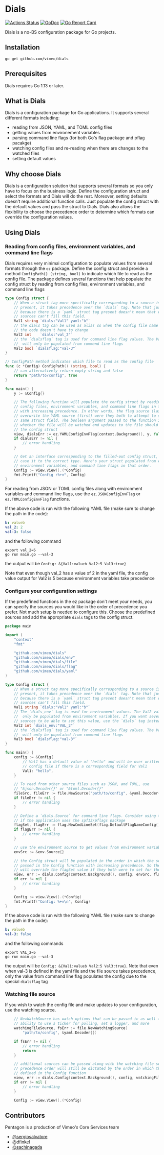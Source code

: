 # Dials

[![Actions Status](https://github.com/vimeo/dials/workflows/Go/badge.svg)](https://github.com/vimeo/dials/actions)
[![GoDoc](https://godoc.org/github.com/vimeo/dials?status.svg)](https://godoc.org/github.com/vimeo/dials)
[![Go Report Card](https://goreportcard.com/badge/github.com/vimeo/dials)](https://goreportcard.com/report/github.com/vimeo/dials)


Dials is a no-BS configuration package for Go projects.

## Installation

```
go get github.com/vimeo/dials
```

## Prerequisites

Dials requires Go 1.13 or later.

## What is Dials

Dials is a configuration package for Go applications. It supports several different formats including:
 * reading from JSON, YAML, and TOML config files
 * getting values from environement variables 
 * parsing command line flags (for both Go's flag package and pflag pacakge)
 * watching config files and re-reading when there are changes to the watched files
 * setting default values

## Why choose Dials
Dials is a configuration solution that supports several formats so you only have to focus on the business logic. 
Define the configuration struct and select the formats and Dials will do the rest. Moreover, setting defaults doesn't require additional function calls. 
Just populate the config struct with the default values and pass the struct to Dials. 
Dials also allows the flexibility to choose the precedence order to determine which formats can override the configuration values. 

## Using Dials

### Reading from config files, environment variables, and command line flags
Dials requires very minimal configuration to populate values from several formats through the `ez` package. Define the config struct and provide a method `ConfigPath() (string, bool)` to indicate which file to read as the config file. The package defines several functions that help populate the config struct by reading from config files,
environment variables, and command line flags

``` go
type Config struct {
	// When a struct tag more specifically corresponding to a source is
	// present, it takes precedence over the `dials` tag. Note that just
	// because there is a `yaml` struct tag present doesn't mean that other
	// sources can't fill this field.
    Val1 string `dials:"Val1" yaml:"b"`
    // the dials tag can be used as alias so when the config file name changes, 
    // the code doesn't have to change
    Val2 int    `dials:"val_2"` 
    // the `dialsflag` tag is used for command line flag values. The Val3 value
    //  will only be populated from command line flags
	Val3 bool `dialsflag:"val-3"`
}

// ConfigPath method indicates which file to read as the config file
func (c *Config) ConfigPath() (string, bool) {
	// can alternatively return empty string and false
	return "path/to/config", true
}

func main() {
	y := &Config{}

    // The following function will populate the config struct by reading the 
    // config files, environment variables, and command line flags in that order
    // with increasing precedence. In other words, the flag source (last) would
	// overwrite the YAML source (first) were they both to attempt to set the 
    // same struct field. The boolean argument passed to the function indicates 
    // whether the file will be watched and updates to the file should update
    // the config struct
	view, dialsErr := ez.YAMLConfigEnvFlag(context.Background(), y, false)
	if dialsErr != nil {
		// error handling
	}

    // Get an interface corresponding to the filled-out config struct, and
    // case it to the correct type. Here's your struct populated from config file, 
    // environment variables, and command line flags in that order.
    Config := view.View().(*Config)
    fmt.Printf("Config :%+v", Config)
}
```

For reading from JSON or TOML config files along with environment variables and command line flags,
use the `ez.JSONConfigEnvFlag` or `ez.TOMLConfigEnvFlag` functions.

If the above code is run with the following YAML file (make sure to change the path in the code):

``` yaml
b: valueb
val_2: 2
val-3: false
```

and the following command 

```
export val_2=5
go run main.go --val-3
```

the output will be 
`Config: &{Val1:valueb Val2:5 Val3:true}`

Note that even though val_2 has a value of 2 in the yaml file, the config value 
output for Val2 is 5 because environment variables take precedence

### Configure your configuration settings
If the predefined functions in the ez package don't meet your needs, you can specify the 
sources you would like in the order of precedence you prefer. Not much setup is needed 
to configure this. Choose the predefined sources and add the appropriate `dials` tags to the config struct. 

``` go
package main

import (
	"context"
	"fmt"

	"github.com/vimeo/dials"
	"github.com/vimeo/dials/env"
	"github.com/vimeo/dials/file"
	"github.com/vimeo/dials/flag"
	"github.com/vimeo/dials/yaml"
)

type Config struct {
	// When a struct tag more specifically corresponding to a source is
	// present, it takes precedence over the `dials` tag. Note that just
	// because there is a `yaml` struct tag present doesn't mean that other
	// sources can't fill this field.
	Val1 string `dials:"Val1" yaml:"b"`
    // The `dials_env` tag is used for environment values. The Val2 value will
    //  only be populated from environment variables. If you want several different
    // sources to be able to set this value, use the `dials` tag instead
	Val2 int `dials_env:"VAL_2"`
    // the `dialsflag` tag is used for command line flag values. The Val3 value
    //  will only be populated from command line flags
	Val3 bool `dialsflag:"val-3"`
}

func main() {
	config := &Config{
		// Val1 has a default value of "hello" and will be over written by the
		// config file if there is a corresponding field for Val1
		Val1: "hello",
	}

	// To read from other source files such as JSON, and TOML, use
	// "&json.Decoder{}" or "&toml.Decoder{}"
	fileSrc, fileErr := file.NewSource("path/to/config", &yaml.Decoder{})
	if fileErr != nil {
		// error handling
	}

    // Define a `dials.Source` for command line flags. Consider using the dials pflag library
    // if the application uses the spf13/pflags package
	flagSet, flagErr := flag.NewCmdLineSet(flag.DefaultFlagNameConfig(), config)
	if flagErr != nil {
		// error handling
	}

	// use the environment source to get values from environment variables
	envSrc := &env.Source{}

	// the Config struct will be populated in the order in which the sources are
	// passed in the Config function with increasing precedence. So the fileSrc value
	// will override the flagSet value if they both were to set for the same field
	view, err := dials.Config(context.Background(), config, envSrc, flagSet, fileSrc)
	if err != nil {
		// error handling
	}

	Config := view.View().(*Config)
	fmt.Printf("Config: %+v\n", Config)
}
```

If the above code is run with the following YAML file (make sure to change the path in the code):

``` yaml
b: valueb
val-3: false
```

and the following commands 

``` 
export VAL_2=5
go run main.go --val-3
```
 
the output will be `Config: &{Val1:valueb Val2:5 Val3:true}`. Note that even when val-3 is defined in the yaml file and the file source takes precedence, 
only the value from command line flag populates the config due to the special `dialsflag` tag

### Watching file source
If you wish to watch the config file and make updates to your configuration, use the watching source.

``` go
    // NewWatchSource has watch options that can be passed in as well to have the
	// ability to use a ticker for polling, set a logger, and more
	watchingFileSource, fsErr := file.NewWatchingSource(
		"path/to/config", &yaml.Decoder{})

	if fsErr != nil {
		// error handling
		return
	}

	// additional sources can be passed along with the watching file source and the
	// precedence order will still be dictated by the order in which the sources are
	// defined in the Config function
	view, err := dials.Config(context.Background(), config, watchingFileSource)
	if err != nil {
		// error handling
	}

	Config := view.View().(*Config)
```

## Contributors
Pentagon is a production of Vimeo's Core Services team
* [@sergiosalvatore](https://github.com/sergiosalvatore)
* [@dfinkel](https://github.com/dfinkel)
* [@sachinagada](https://github.com/sachinagada)

